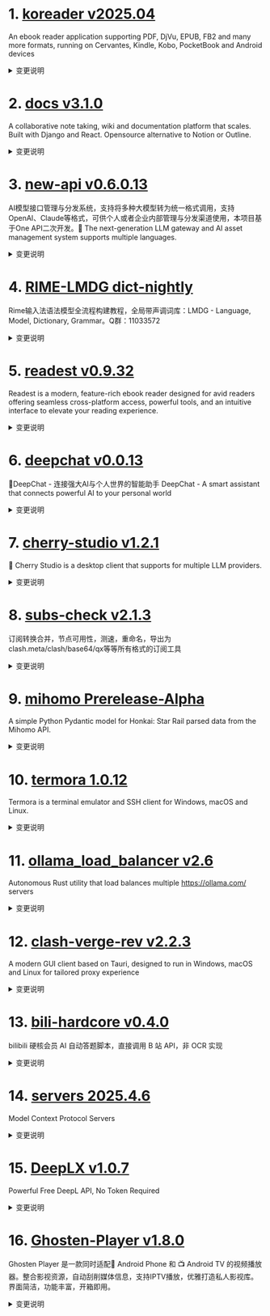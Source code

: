 
# 1. [koreader v2025.04](https://github.com/koreader/koreader/releases/tag/v2025.04)  
An ebook reader application supporting PDF, DjVu, EPUB, FB2 and many more formats, running on Cervantes, Kindle, Kobo, PocketBook and Android devices
<details>
<summary>变更说明</summary>

![full-moon](https://github.com/user-attachments/assets/4f5ab8e5-7dea-407a-9916-e9ed795e0197)

The [user guide](http://koreader.rocks/user_guide/) received a big update, full changelog [here](https://github.com/koreader/koreader/issues/11147#issuecomment-2751264200).

Dictionaries with images now automatically take the `res` folder as their point of departure (). This means you'll have to adjust your dictionary content scripts. If you're lucky you can simply delete them.

Various changes in plugins:

 -  `exporter` plugin drops support for memos and flomo. You can install them from https://github.com/koreader/contrib if they work for you as is but they won't receive support here.
 - `autofrontlight` plugin was removed.
......  

</details>

# 2. [docs v3.1.0](https://github.com/suitenumerique/docs/releases/tag/v3.1.0)  
A collaborative note taking, wiki and documentation platform that scales. Built with Django and React. Opensource alternative to Notion or Outline.
<details>
<summary>变更说明</summary>

## What's Changed

We can now overwrite Docs at runtime ! ✨
Some documentation about it [here](https://github.com/suitenumerique/docs/blob/main/docs/theming.md). 📜 
We provided a css example in the pull request, you can check it [here](https://github.com/suitenumerique/docs/pull/771) !

## Added

- 🚩(backend) add feature flag for the footer by @lunika 
- 🔧(backend) add view to manage footer json by @lunika 
......  

</details>

# 3. [new-api v0.6.0.13](https://github.com/QuantumNous/new-api/releases/tag/v0.6.0.13)  
AI模型接口管理与分发系统，支持将多种大模型转为统一格式调用，支持OpenAI、Claude等格式，可供个人或者企业内部管理与分发渠道使用，本项目基于One API二次开发。🍥 The next-generation LLM gateway and AI asset management system supports multiple languages.
<details>
<summary>变更说明</summary>

## What's Changed
* fix: gemini test MaxTokens by @lamcodes in https://github.com/Calcium-Ion/new-api/pull/936
* fix: save OIDC settings by @Yiffyi in https://github.com/Calcium-Ion/new-api/pull/930

## New Contributors
* @lamcodes made their first contribution in https://github.com/Calcium-Ion/new-api/pull/936
* @Yiffyi made their first contribution in https://github.com/Calcium-Ion/new-api/pull/930

**Full Changelog**: https://github.com/Calcium-Ion/new-api/compare/v0.6.0.12...v0.6.0.13  

</details>

# 4. [RIME-LMDG dict-nightly](https://github.com/amzxyz/RIME-LMDG/releases/tag/dict-nightly)  
Rime输入法语法模型全流程构建教程，全局带声调词库：LMDG - Language, Model, Dictionary, Grammar。Q群：11033572
<details>
<summary>变更说明</summary>

- `cn_dicts.zip`：最新的中文词库文件。
  

</details>

# 5. [readest v0.9.32](https://github.com/readest/readest/releases/tag/v0.9.32)  
Readest is a modern, feature-rich ebook reader designed for avid readers offering seamless cross-platform access, powerful tools, and an intuitive interface to elevate your reading experience.
<details>
<summary>变更说明</summary>

## Release Highlight
* No more resetting of font size and color when you apply custom book styles
* The underline and squiggly highlight decorations have been adjusted to sit neatly between text lines
* With more font options available, the font menu is no longer forced in-line
* LXGW WenKai TC is now part of our CJK font list

## What's Changed
* fix: don't reset all font-size and font color when override book style by @chrox in https://github.com/readest/readest/pull/842
* fix: position the underline and squiggly highlight decoration at the middle between text lines by @chrox in https://github.com/readest/readest/pull/845
* fix: don't inline the font menu if more options are available by @chrox in https://github.com/readest/readest/pull/846
......  

</details>

# 6. [deepchat v0.0.13](https://github.com/ThinkInAIXYZ/deepchat/releases/tag/v0.0.13)  
🐬DeepChat - 连接强大AI与个人世界的智能助手 DeepChat - A smart assistant that connects powerful AI to your personal world
<details>
<summary>变更说明</summary>

## 🚀 DeepChat 0.0.13 正式发布 | 重新定义你的 AI 对话体验！
—— 更强大，更灵活，更智能，开启高效沟通新高度 🌟

✨ 本次主要更新内容 ✨

- 支持了 StreamableHTTP Transport 的 MCP 服务，[官方文档](https://spec.modelcontextprotocol.io/specification/2025-03-26/basic/transports/#streamable-http)
- 修复了代码生成较多时内存泄漏问题
- 优化了DeepLink的体验
- 其余bug修复可在此查看： https://github.com/ThinkInAIXYZ/deepchat/compare/v0.0.12...v0.0.13

......  

</details>

# 7. [cherry-studio v1.2.1](https://github.com/CherryHQ/cherry-studio/releases/tag/v1.2.1)  
🍒 Cherry Studio is a desktop client that supports for multiple LLM providers.
<details>
<summary>变更说明</summary>

版本 v1.2.1 已发布，包含以下更新：

## 新功能
- 增加搜索服务的覆写功能。
- 更新并增加 Dangbei 小程序集成。

## 改进
- 改善 CustomCollapse 和 KnowledgeContent 的可折叠行为及 UI。
- 重构 ProviderSettings 界面。
- 重构重排序功能以提高可维护性。
......  

</details>

# 8. [subs-check v2.1.3](https://github.com/beck-8/subs-check/releases/tag/v2.1.3)  
订阅转换合并，节点可用性，测速，重命名，导出为clash.meta/clash/base64/qx等等所有格式的订阅工具
<details>
<summary>变更说明</summary>

## Changelog
* 822c2fb641a5c49a22b51c5785db580963676e0d fix: panic under some stupid input config 
* 2acf516b2d9f335d9d1172040371941c31172849 op: MihomoOverwrite add ghproxy
* f4ac44c3cacbb9c2e1885c128cfd93ac548fd681 op: add bdg.yaml path
* 5bd8d51b1995dafb61ee468c69ab8058541b5241 op: notify添加错误信息
* 6b5fdc41388d50fec04222cb8457c6654b9fda88 op: 高亮显示进度条&&进度条修复
* a0a39744a02af836fb71ad9316ef4ae5a9011a9a update ISSUE_TEMPLATE
* 9fa86f6fd1ab064d3566197be11fbd35b99ea3f5 update sub-store.md

  

</details>

# 9. [mihomo Prerelease-Alpha](https://github.com/MetaCubeX/mihomo/releases/tag/Prerelease-Alpha)  
A simple Python Pydantic model for Honkai: Star Rail parsed data from the Mihomo API.
<details>
<summary>变更说明</summary>

Release created at  Wed Apr  9 18:07:20 CST 2025
Synchronize Alpha branch code updates, keeping only the latest version
<br>
[我应该下载哪个文件? / Which file should I download?](https://github.com/MetaCubeX/mihomo/wiki/FAQ)
[二进制文件筛选 / Binary file selector](https://metacubex.github.io/Meta-Docs/startup/#_1)
[查看文档 / Docs](https://metacubex.github.io/Meta-Docs/)
  

</details>

# 10. [termora 1.0.12](https://github.com/TermoraDev/termora/releases/tag/1.0.12)  
Termora is a terminal emulator and SSH client for Windows, macOS and Linux.
<details>
<summary>变更说明</summary>

### New features/Updates

- Improve sync ()
- Support automatic sync ()
- Support X11 forwarding ()
- SSH support `ssh-agent` ()
- Support to set transparency ()
- Windows supports system tray ()
- Authentication support fallback ()
- SFTP file exists and prompts to overwrite ()
......  

</details>

# 11. [ollama_load_balancer v2.6](https://github.com/Jerry-Terrasse/ollama_load_balancer/releases/tag/v2.6)  
Autonomous Rust utility that load balances multiple https://ollama.com/ servers
<details>
<summary>变更说明</summary>

This is the first release of `ollama_load_balancer` :rocket: :rocket: :rocket: 

## CHANGELOG

### 2.6

- feat: refactor timeout and performance mechanism, small requests are faster
- chore: add own README version
- chore: add TODO list
- chore: add release workflow with GitHub actions
......  

</details>

# 12. [clash-verge-rev v2.2.3](https://github.com/clash-verge-rev/clash-verge-rev/releases/tag/v2.2.3)  
A modern GUI client based on Tauri, designed to run in Windows, macOS and Linux for tailored proxy experience
<details>
<summary>变更说明</summary>

## v2.2.3

| Dark                             | Light                             |
| -------------------------------- | --------------------------------- |
| ![预览](./docs/preview_dark.png) | ![预览](./docs/preview_light.png) |

#### 已知问题
 - 仅在Ubuntu 22.04/24.04，Fedora 41 **Gnome桌面环境** 做过简单测试，不保证其他其他Linux发行版可用，将在未来做进一步适配和调优
 - MacOS 自定义图标与速率显示推荐图标尺寸为 256x256。其他尺寸（可能）会导致不正常图标和速率间隙
 - MacOS 下 墙贴主要为浅色，Tray 图标深色时图标闪烁；彩色 Tray 速率颜色淡
......  

</details>

# 13. [bili-hardcore v0.4.0](https://github.com/Karben233/bili-hardcore/releases/tag/v0.4.0)  
bilibili 硬核会员 AI 自动答题脚本，直接调用 B 站 API，非 OCR 实现
<details>
<summary>变更说明</summary>

- 增加答题结果打印
- 启动时可选择是否读取已保存配置，答题通过后可选择是否删除已保存配置  

</details>

# 14. [servers 2025.4.6](https://github.com/modelcontextprotocol/servers/releases/tag/2025.4.6)  
Model Context Protocol Servers
<details>
<summary>变更说明</summary>

## Release : v2025.4.6
#
## Updated packages
- @modelcontextprotocol/server-github@2025.4.6
- @modelcontextprotocol/server-redis@2025.4.6
- @modelcontextprotocol/server-gitlab@2025.4.6
- @modelcontextprotocol/server-puppeteer@2025.4.6
- mcp-server-fetch@2025.4.6
  

</details>

# 15. [DeepLX v1.0.7](https://github.com/OwO-Network/DeepLX/releases/tag/v1.0.7)  
Powerful Free DeepL API, No Token Required
<details>
<summary>变更说明</summary>

## What's Changed
* chore(deps): bump golang.org/x/net from 0.33.0 to 0.36.0 by @dependabot in https://github.com/OwO-Network/DeepLX/pull/181
* refactor: make service exportable by @xjasonlyu in https://github.com/OwO-Network/DeepLX/pull/183

## New Contributors
* @xjasonlyu made their first contribution in https://github.com/OwO-Network/DeepLX/pull/183

**Full Changelog**: https://github.com/OwO-Network/DeepLX/compare/v1.0.6...v1.0.7  

</details>

# 16. [Ghosten-Player v1.8.0](https://github.com/GhostenEditor/Ghosten-Player/releases/tag/v1.8.0)  
Ghosten Player 是一款同时适配📱 Android Phone 和 📺 Android TV 的视频播放器。整合影视资源，自动刮削媒体信息，支持IPTV播放，优雅打造私人影视库。 界面简洁，功能丰富，开箱即用。
<details>
<summary>变更说明</summary>

## 🎉 New Feature

1. 支持Jellyfin  
2. 增加默认全屏选项 
    设置➡️其他设置➡️自动横屏播放
3. 增加字幕样式设置
![Screenshot_20250408_130914](https://github.com/user-attachments/assets/19934945-94d5-4397-b90f-3d80574040a0)
4. IPTV增加EPG功能，需要m3u文件提供EPG的链接
![Screenshot_20250408_131425](https://github.com/user-attachments/assets/f9848ac5-3d0f-4932-a96e-69d9d85f54b4)
5. 增加搜索功能
......  

</details>

